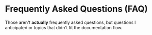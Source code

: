 # Frequently Asked Questions (FAQ)

Those aren't __actually__ frequently asked questions, but questions I anticipated or topics that didn't fit the documentation flow.
